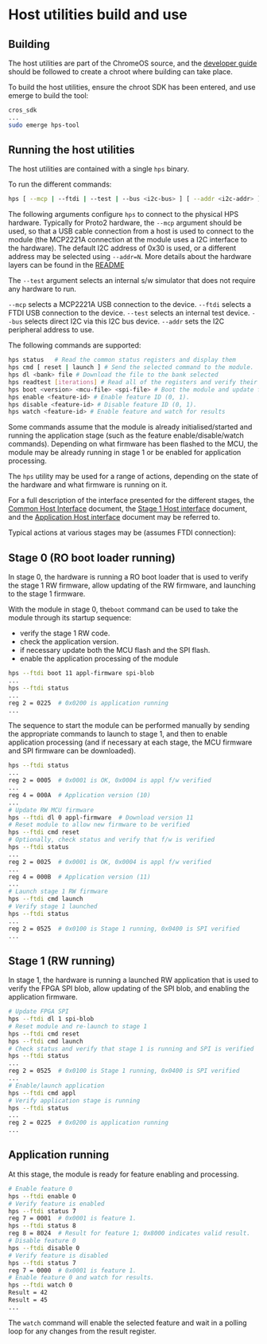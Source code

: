 # Host utilities build and use

## Building

The host utilities are part of the ChromeOS source, and
the [developer guide](https://chromium.googlesource.com/chromiumos/docs/+/HEAD/developer_guide.md)
should be followed to create a chroot where building can take place.

To build the host utilities, ensure the chroot SDK has been entered,
and use emerge to build the tool:
```bash
cros_sdk
...
sudo emerge hps-tool
```

## Running the host utilities

The host utilities are contained with a single ```hps``` binary.

To run the different commands:

```bash
hps [ --mcp | --ftdi | --test | --bus <i2c-bus> ] [ --addr <i2c-addr> ] <command> <command arguments>
```

The following arguments configure ```hps``` to connect to the
physical HPS hardware. Typically for Proto2 hardware, the ```--mcp``` argument
should be used, so that a USB cable connection from a host is used
to connect to the module (the MCP2221A connection at the module uses a I2C
interface to the hardware).
The default I2C address of 0x30 is used, or a
different address may be selected using ```--addr=N```.
More details about the hardware layers can be found in the [README](../hal/README.md)

The ```--test``` argument selects an internal s/w simulator that does not
require any hardware to run.

```--mcp``` selects a MCP2221A USB connection to the device.
```--ftdi``` selects a FTDI USB connection to the device.
```--test``` selects an internal test device.
```--bus``` selects direct I2C via this I2C bus device.
```--addr``` sets the I2C peripheral address to use.

The following commands are supported:

```bash
hps status   # Read the common status registers and display them
hps cmd [ reset | launch ] # Send the selected command to the module.
hps dl <bank> file # Download the file to the bank selected
hps readtest [iterations] # Read all of the registers and verify their value
hps boot <version> <mcu-file> <spi-file> # Boot the module and update flash if necessary
hps enable <feature-id> # Enable feature ID (0, 1).
hps disable <feature-id> # Disable feature ID (0, 1).
hps watch <feature-id> # Enable feature and watch for results
```

Some commands assume that the module is already
initialised/started and running the application
stage (such as the feature enable/disable/watch commands).
Depending on what firmware has been flashed to the MCU, the
module may be already running in stage 1 or be enabled for
application processing.

The ```hps``` utility may be used for a range of actions, depending on
the state of the hardware and what firmware is running on it.

For a full description of the interface presented for
the different stages, the
[Common Host Interface](https://docs.google.com/document/d/19RBB24DLq8DqQqLh3qfAumYQaAyNiHQx9ZqL4SxGwfQ/edit?usp=sharing)
document, the
[Stage 1 Host interface](https://docs.google.com/document/d/1cG7yyLvlsszud33i-qw_UB7T0jpHfJtnt1dtQG104b0/edit?usp=sharing)
document, and the
[Application Host interface](https://docs.google.com/document/d/1rXH4jzS1kLUby-CkSLjQxJQx2w_qiAxcyKsyRTonHns/edit?usp=sharing)
document may be referred to.

Typical actions at various stages may be (assumes FTDI connection):

## Stage 0 (RO boot loader running)

In stage 0, the hardware is running a RO boot loader that
is used to verify the stage 1 RW firmware, allow updating of the RW firmware,
and launching to the stage 1 firmware.

With the module in stage 0, the```boot``` command can be
used to take the module through its startup sequence:
 - verify the stage 1 RW code.
 - check the application version.
 - if necessary update both the MCU flash and the SPI flash.
 - enable the application processing of the module

```bash
hps --ftdi boot 11 appl-firmware spi-blob
...
hps --ftdi status
...
reg 2 = 0225  # 0x0200 is application running
...
```

The sequence to start the module can be performed manually
by sending the appropriate commands to launch to stage 1, and
then to enable application processing (and if necessary at each
stage, the MCU firmware and SPI firmware can be downloaded).

```bash
hps --ftdi status
...
reg 2 = 0005  # 0x0001 is OK, 0x0004 is appl f/w verified
...
reg 4 = 000A  # Application version (10)
...
# Update RW MCU firmware
hps --ftdi dl 0 appl-firmware  # Download version 11
# Reset module to allow new firmware to be verified
hps --ftdi cmd reset
# Optionally, check status and verify that f/w is verified
hps --ftdi status
...
reg 2 = 0025  # 0x0001 is OK, 0x0004 is appl f/w verified
...
reg 4 = 000B  # Application version (11)
...
# Launch stage 1 RW firmware
hps --ftdi cmd launch
# Verify stage 1 launched
hps --ftdi status
...
reg 2 = 0525  # 0x0100 is Stage 1 running, 0x0400 is SPI verified
...
```

## Stage 1 (RW running)

In stage 1, the hardware is running a launched RW application that
is used to verify the FPGA SPI blob, allow updating of the SPI blob,
and enabling the application firmware.

```bash
# Update FPGA SPI
hps --ftdi dl 1 spi-blob
# Reset module and re-launch to stage 1
hps --ftdi cmd reset
hps --ftdi cmd launch
# Check status and verify that stage 1 is running and SPI is verified
hps --ftdi status
...
reg 2 = 0525  # 0x0100 is Stage 1 running, 0x0400 is SPI verified
...
# Enable/launch application
hps --ftdi cmd appl
# Verify application stage is running
hps --ftdi status
...
reg 2 = 0225  # 0x0200 is application running
...
```

## Application running

At this stage, the module is ready for feature enabling
and processing.


```bash
# Enable feature 0
hps --ftdi enable 0
# Verify feature is enabled
hps --ftdi status 7
reg 7 = 0001  # 0x0001 is feature 1.
hps --ftdi status 8
reg 8 = 8024  # Result for feature 1; 0x8000 indicates valid result.
# Disable feature 0
hps --ftdi disable 0
# Verify feature is disabled
hps --ftdi status 7
reg 7 = 0000  # 0x0001 is feature 1.
# Enable feature 0 and watch for results.
hps --ftdi watch 0
Result = 42
Result = 45
...
```

The ```watch``` command will enable the selected feature and
wait in a polling loop for any changes from the result register.
